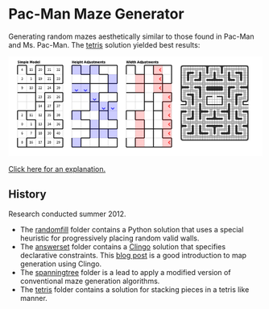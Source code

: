 # Pac-Man Maze Generator

Generating random mazes aesthetically similar to those found in Pac-Man and Ms. Pac-Man.
The [tetris](tetris) solution yielded best results:

<img src="tetris/working.png" />

<a href="http://shaunlebron.github.com/pacman-mazegen">Click here for an explanation.</a>

## History

Research conducted summer 2012.

- The [randomfill](randomfill) folder contains a Python solution that uses a special
  heuristic for progressively placing random valid walls.
- The [answerset](answerset) folder contains a
  [Clingo](http://potassco.sourceforge.net/#clingo) solution that specifies
  declarative constraints.  This [blog post](http://eis-blog.ucsc.edu/2011/10/map-generation-speedrun/)
  is a good introduction to map generation using Clingo.
- The [spanningtree](spanningtree) folder is a lead to apply a modified version of conventional maze generation algorithms.
- The [tetris](tetris) folder contains a solution for stacking pieces in a tetris like manner.
